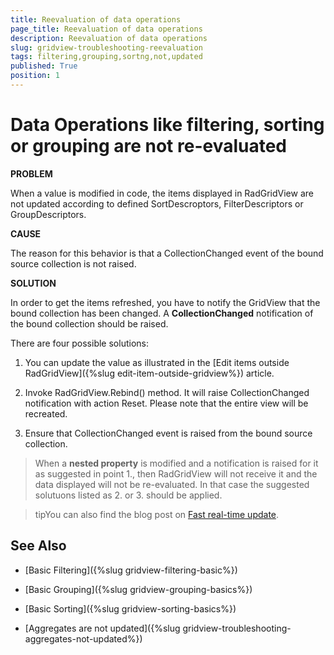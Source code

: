 ```yaml
---
title: Reevaluation of data operations
page_title: Reevaluation of data operations
description: Reevaluation of data operations
slug: gridview-troubleshooting-reevaluation
tags: filtering,grouping,sortng,not,updated
published: True
position: 1
---
```


# Data Operations like filtering, sorting or grouping are not re-evaluated

__PROBLEM__

When a value is modified in code, the items displayed in RadGridView are not updated according to defined SortDescroptors, FilterDescriptors or GroupDescriptors.

__CAUSE__

The reason for this behavior is that a CollectionChanged event of the bound source collection is not raised. 

__SOLUTION__

In order to get the items refreshed, you have to notify the GridView that the bound collection has been changed. A __CollectionChanged__ notification of the bound collection should be raised.

There are four possible solutions:

1. You can update the value as illustrated in the [Edit items outside RadGridView]({%slug edit-item-outside-gridview%}) article.

1. Invoke RadGridView.Rebind() method. It will raise CollectionChanged notification with action Reset. Please note that the entire view will be recreated.

1. Ensure that CollectionChanged event is raised from the bound source collection.

>When a __nested property__ is modified and a notification is raised for it as suggested in point 1., then RadGridView will not receive it and the data displayed will not be re-evaluated. In that case the suggested solutuons listed as 2. or 3. should be applied.

>tipYou can also find the blog post on [Fast real-time update](http://blogs.telerik.com/vladimirenchev/posts/10-10-04/fast-real-time-data-update-for-your-silverlight-and-wpf-applications.aspx).

## See Also 
* [Basic Filtering]({%slug gridview-filtering-basic%})

* [Basic Grouping]({%slug gridview-grouping-basics%})

* [Basic Sorting]({%slug gridview-sorting-basics%})

* [Aggregates are not updated]({%slug gridview-troubleshooting-aggregates-not-updated%})


